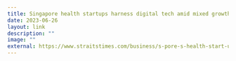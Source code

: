 ```yaml
---
title: Singapore health startups harness digital tech amid mixed growth post Covid 19
date: 2023-06-26
layout: link
description: ""
image: ""
external: https://www.straitstimes.com/business/s-pore-s-health-start-ups-harness-digital-tech-amid-mixed-growth-post-covid-19
---
```

